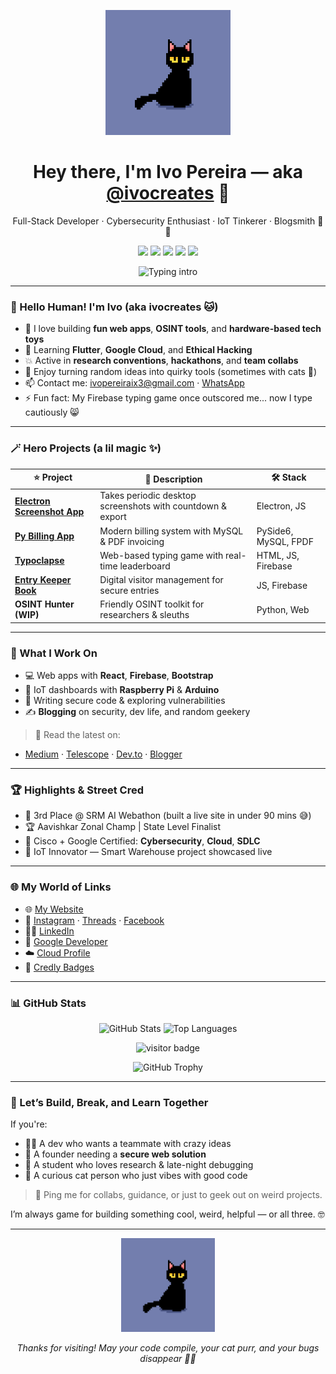 <p align="center">
  <img src="https://github.com/ivocreates/ivocreates/raw/main/miroon-cat.gif" width="200" alt="black cat coding gif"/>
</p>

<h1 align="center">Hey there, I'm Ivo Pereira — aka <a href="https://github.com/ivocreates">@ivocreates</a> 🚀</h1>
<p align="center">Full-Stack Developer · Cybersecurity Enthusiast · IoT Tinkerer · Blogsmith 🧠✨</p>

<p align="center">
  <a href="https://ivocreates.site"><img src="https://img.shields.io/badge/ivocreates.site-%233F72AF.svg?style=for-the-badge&logo=google-chrome"/></a>
  <a href="https://linkedin.com/in/pereira-ivo"><img src="https://img.shields.io/badge/LinkedIn-%230A66C2.svg?style=for-the-badge&logo=linkedin"/></a>
  <a href="https://x.com/ivocreates"><img src="https://img.shields.io/badge/Twitter-%231DA1F2.svg?style=for-the-badge&logo=twitter"/></a>
  <a href="https://medium.com/@ivocreates"><img src="https://img.shields.io/badge/Medium-%23000000.svg?style=for-the-badge&logo=medium"/></a>
  <a href="https://dev.to/ivocreates"><img src="https://img.shields.io/badge/Dev.to-%230A0A0A.svg?style=for-the-badge&logo=devdotto"/></a>
</p>

<p align="center">
  <img src="https://readme-typing-svg.demolab.com?font=Fira+Code&pause=1200&color=3F72AF&center=true&vCenter=true&width=435&lines=Hi%2C+I'm+Ivo+Pereira;Web+Developer+%7C+Cybersecurity+Learner+%7C+IoT+Tinkerer;Building+fun+things+with+secure+code!" alt="Typing intro"/>
</p>

---

### 🧶 Hello Human! I'm Ivo (aka ivocreates 🐱)

- 👀 I love building **fun web apps**, **OSINT tools**, and **hardware-based tech toys**
- 🌱 Learning **Flutter**, **Google Cloud**, and **Ethical Hacking**
- 💥 Active in **research conventions**, **hackathons**, and **team collabs**
- 🧩 Enjoy turning random ideas into quirky tools (sometimes with cats 🐾)
- 📫 Contact me: [ivopereiraix3@gmail.com](mailto:ivopereiraix3@gmail.com) · [WhatsApp](https://wa.me/919403765835)
- ⚡ Fun fact: My Firebase typing game once outscored me... now I type cautiously 😸

---

### 🪄 Hero Projects (a lil magic ✨)

| ⭐ Project | 💬 Description | 🛠️ Stack |
|----------|----------------|----------|
| [**Electron Screenshot App**](https://github.com/ivocreates/electron-screenshot-app) | Takes periodic desktop screenshots with countdown & export | Electron, JS |
| [**Py Billing App**](https://github.com/ivocreates/py-billing-app) | Modern billing system with MySQL & PDF invoicing | PySide6, MySQL, FPDF |
| [**Typoclapse**](https://github.com/ivocreates/typoclapse) | Web-based typing game with real-time leaderboard | HTML, JS, Firebase |
| [**Entry Keeper Book**](https://github.com/ivocreates/entry-keeper-book) | Digital visitor management for secure entries | JS, Firebase |
| **OSINT Hunter (WIP)** | Friendly OSINT toolkit for researchers & sleuths | Python, Web |

---

### 💼 What I Work On

- 💻 Web apps with **React**, **Firebase**, **Bootstrap**
- 🧠 IoT dashboards with **Raspberry Pi** & **Arduino**
- 🔐 Writing secure code & exploring vulnerabilities
- ✍️ **Blogging** on security, dev life, and random geekery

> 📖 Read the latest on:
- [Medium](https://medium.com/@ivocreates) · [Telescope](https://telescope.ac/stories-of-ivo) · [Dev.to](https://dev.to/ivocreates) · [Blogger](https://dev-perivo.blogspot.com)

---

### 🏆 Highlights & Street Cred

- 🥇 3rd Place @ SRM AI Webathon (built a live site in under 90 mins 😅)
- 🏆 Aavishkar Zonal Champ | State Level Finalist
- 🧠 Cisco + Google Certified: **Cybersecurity**, **Cloud**, **SDLC**
- 🔌 IoT Innovator — Smart Warehouse project showcased live

---

### 🌐 My World of Links

- 🌐 [My Website](https://ivocreates.site)
- 📱 [Instagram](https://instagram.com/perivo_ix3) · [Threads](https://www.threads.com/@perivo_ix3) · [Facebook](https://facebook.com/ivpereira)
- 👨‍💼 [LinkedIn](https://linkedin.com/in/pereira-ivo)
- 🧪 [Google Developer](https://g.dev/ivopereira)
- ☁️ [Cloud Profile](https://www.cloudskillsboost.google/public_profiles/cee00cf0-fb42-4b7f-9c4c-fe4cd4aafab6)
- 🏅 [Credly Badges](https://www.credly.com/users/ivo_pereira)

---

### 📊 GitHub Stats

<p align="center">
  <img src="https://github-readme-stats.vercel.app/api?username=ivocreates&show_icons=true&theme=tokyonight" alt="GitHub Stats"/>
  <img src="https://github-readme-stats.vercel.app/api/top-langs/?username=ivocreates&layout=compact&theme=tokyonight" alt="Top Languages"/>
</p>

<p align="center">
  <img src="https://visitor-badge.glitch.me/badge?page_id=ivocreates.ivocreates" alt="visitor badge"/>
</p>

<p align="center">
  <img src="https://github-profile-trophy.vercel.app/?username=ivocreates&theme=algolia" alt="GitHub Trophy"/>
</p>

---

### 🤝 Let’s Build, Break, and Learn Together

If you're:
- 🧑‍💻 A dev who wants a teammate with crazy ideas
- 🚀 A founder needing a **secure web solution**
- 🧠 A student who loves research & late-night debugging
- 🐾 A curious cat person who just vibes with good code

> 💌 Ping me for collabs, guidance, or just to geek out on weird projects.

I’m always game for building something cool, weird, helpful — or all three. 🤓

---

<p align="center">
  <img src="https://github.com/ivocreates/ivocreates/raw/main/miroon-cat.gif" width="150" alt="coding cat"/>
</p>

<p align="center">
  <i>Thanks for visiting! May your code compile, your cat purr, and your bugs disappear 🐛✨</i>
</p>
